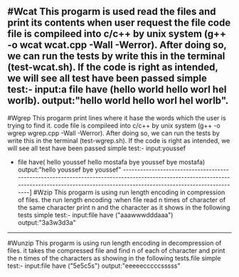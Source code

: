 #Wcat 
This progarm is used read the files and print its contents when user request the file 
code file is compileed into c/c++ by unix system (g++ -o wcat wcat.cpp -Wall -Werror).
After doing so, we can run the tests by write this in the terminal (test-wcat.sh). 
If the code is right as intended, we will see all test have been passed
simple test:-
input:a file have (hello world hello worl hel worlb). 
output:"hello world hello worl hel worlb". 
---------------------------------------------------------------------------------------------------------------------------------------------------------------------------------------------
#Wgrep
This progarm print lines where it hase the words which the user is trying to find it.
code file is compileed into c/c++ by unix system (g++ -o wgrep wgrep.cpp -Wall -Werror). 
After doing so, we can run the tests by write this in the terminal (test-wgrep.sh). 
If the code is right as intended, we will see all test have been passed
simple test:-
input:youssef 
+ file have(
hello youssef
hello mostafa 
bye youssef
bye mostafa)
output:"hello youssef 
bye youssef"
---------------------------------------------------------------------------------------------------------------------------------------------------------------------------------------------]
#Wzip
This progarm is using run length encoding in compression of files.
the run length encoding :when file read n times of character of the same character print n and the character as it shows in the following tests
simple test:-
input:file have ("aaawwwdddaaa")
output:"3a3w3d3a"
---------------------------------------------------------------------------------------------------------------------------------------------------------------------------------------------
#Wunzip
This progarm is using run length encoding in decompression of files.
it takes the compressed file and find n of each of character and print the n times of the characters as showing in the following tests.file 
simple test:-
input:file have ("5e5c5s")
output:"eeeeecccccsssss"

